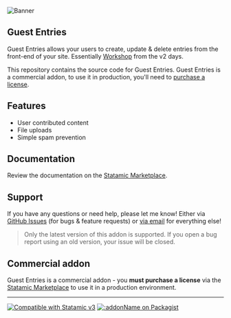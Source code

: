 ![Banner](./banner.png)

## Guest Entries

Guest Entries allows your users to create, update & delete entries from the front-end of your site. Essentially [Workshop](https://statamic.com/addons/statamic/workshop) from the v2 days.

This repository contains the source code for Guest Entries. Guest Entries is a commercial addon, to use it in production, you'll need to [purchase a license](https://statamic.com/guest-entries).

## Features

- User contributed content
- File uploads
- Simple spam prevention

## Documentation

Review the documentation on the [Statamic Marketplace](https://statamic.com/addons/double-three-digital/guest-entries/docs).

## Support

If you have any questions or need help, please let me know! Either via [GitHub Issues](https://github.com/doublethreedigital/guest-entries/issues/new/choose) (for bugs & feature requests) or [via email](mailto:help@doublethree.digital) for everything else!

> Only the latest version of this addon is supported. If you open a bug report using an old version, your issue will be closed.

## Commercial addon

Guest Entries is a commercial addon - you **must purchase a license** via the [Statamic Marketplace](https://statamic.com/addons/double-three-digital/guest-entries) to use it in a production environment.

---

<p>
<a href="https://statamic.com"><img src="https://img.shields.io/badge/Statamic-3.3+-FF269E?style=for-the-badge" alt="Compatible with Statamic v3"></a>
<a href="https://packagist.org/packages/doublethreedigital/guest-entries/stats"><img src="https://img.shields.io/packagist/v/doublethreedigital/guest-entries?style=for-the-badge" alt=":addonName on Packagist"></a>
</p>
